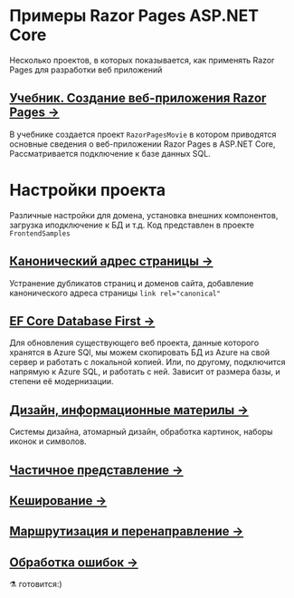 # Примеры Razor Pages ASP.NET Core
Несколько проектов, в которых показывается, как применять Razor Pages для разработки веб приложений

## [Учебник. Создание веб-приложения Razor Pages →](tutorial/RazorPagesMovie.md)  
В учебнике  создается проект `RazorPagesMovie` в котором приводятся основные сведения о веб-приложении Razor Pages в ASP.NET Core, Рассматривается подключение к базе данных SQL.

# Настройки проекта
Различные настройки для домена, установка внешних компонентов, загрузка иподключение к БД и т.д. Код представлен в проекте `FrontendSamples`


## [Канонический адрес страницы  →](frontend/canonical-url.md)
Устранение дубликатов страниц и доменов сайта, добавление канонического адреса страницы `link rel="canonical"`

## [EF Core Database First →](https://github.com/creativcode-ru/EF-Core/blob/master/doc/ConsotoDbFirst.md)
Для обновления существующего веб проекта, данные которого хранятся в Azure SQl, мы можем скопировать БД из Azure на свой сервер и работать с локальной копией. Или, по другому, подключится напрямую к Azure SQL, и работать с ней. Зависит от размера базы, и степени её модернизации.

## [Дизайн, информационные материлы →](design/bookmarks.md)
Системы дизайна, атомарный дизайн, обработка картинок, наборы иконок и символов.

## [Частичное представление  →](frontend/partial.md)   

## [Кеширование  →](frontend/caching.md)  

## [Маршрутизация и перенаправление →](frontend/routing.md)   

## [Обработка ошибок →](frontend/errors.md)   
⚗ готовится:)
